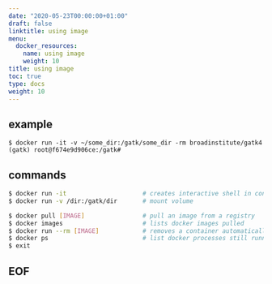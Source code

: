 ```yaml
---
date: "2020-05-23T00:00:00+01:00"
draft: false
linktitle: using image
menu:
  docker_resources:
    name: using image
    weight: 10
title: using image
toc: true
type: docs
weight: 10
---
```


<!--
1. replace docker_resources with dir in /content/subdir/ e.g. r_resources
2. replace 2020-05-23 with YYYY-MM-DD e.g. 2020-05-20
3. replace using image with page name e.g. dplyr
4. replace 10 with weight e.g. 20
-->

## example
```
$ docker run -it -v ~/some_dir:/gatk/some_dir -rm broadinstitute/gatk4
(gatk) root@f674e9d906ce:/gatk# 
```

## commands
```bash
$ docker run -it                     # creates interactive shell in container
$ docker run -v /dir:/gatk/dir       # mount volume

$ docker pull [IMAGE]                # pull an image from a registry
$ docker images                      # lists docker images pulled
$ docker run --rm [IMAGE]            # removes a container automatically after it exits (auto clean up)
$ docker ps                          # list docker processes still running
$ exit
```




## EOF